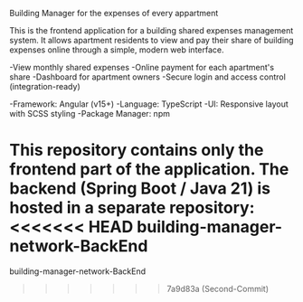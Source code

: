 Building Manager for the expenses of every appartment 

This is the frontend application for a building shared expenses management system.
It allows apartment residents to view and pay their share of building expenses online through a simple, modern web interface.

-View monthly shared expenses
-Online payment for each apartment's share
-Dashboard for apartment owners
-Secure login and access control (integration-ready)

-Framework: Angular (v15+)
-Language: TypeScript
-UI: Responsive layout with SCSS styling
-Package Manager: npm

This repository contains only the frontend part of the application.
The backend (Spring Boot / Java 21) is hosted in a separate repository:
<<<<<<< HEAD
building-manager-network-BackEnd
=======
building-manager-network-BackEnd
>>>>>>> 7a9d83a (Second-Commit)
